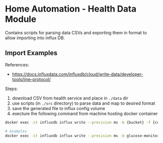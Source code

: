# Home Automation - Health Data Module
Contains scripts for parsing data CSVs and exporting them in format to allow importing into influx DB.


## Import Examples
References: 
- https://docs.influxdata.com/influxdb/cloud/write-data/developer-tools/line-protocol/


Steps:
1. download CSV from health service and place in `./data` dir
2. use scripts (in `./src` directory) to parse data and map to desired format
3. save the generated file to influx config volume
4. execture the following command from machine hosting docker container

```sh
docker exec -it influxdb influx write --precision ms -b {bucket} -f {config-dir-inside-container}/{path-to-file} --format lp

# examples
docker exec -it influxdb influx write --precision ms -b glucose-monitoring -f /var/lib/influxdb2/import/glucose-data_2023-12-21.txt --format lp
```
